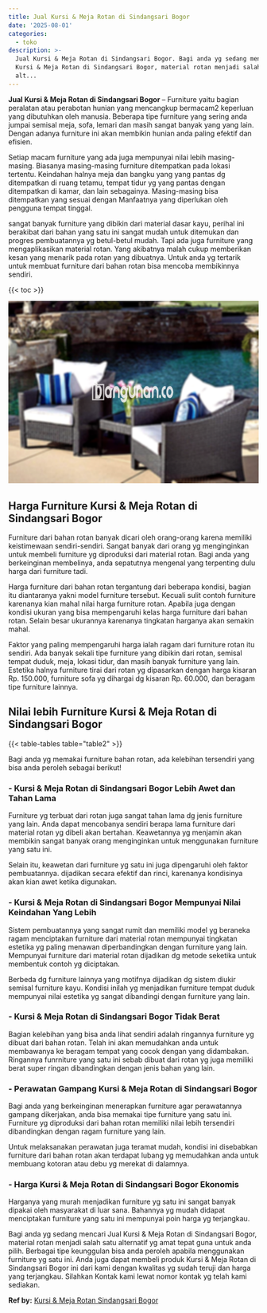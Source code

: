 ```yaml
---
title: Jual Kursi & Meja Rotan di Sindangsari Bogor
date: '2025-08-01'
categories:
  - toko
description: >-
  Jual Kursi & Meja Rotan di Sindangsari Bogor. Bagi anda yg sedang mencari Jual
  Kursi & Meja Rotan di Sindangsari Bogor, material rotan menjadi salah satu
  alt...
---
```


**Jual Kursi & Meja Rotan di Sindangsari Bogor** – Furniture yaitu bagian peralatan atau perabotan hunian yang mencangkup bermacam2 keperluan yang dibutuhkan oleh manusia. Beberapa tipe furniture yang sering anda jumpai semisal meja, sofa, lemari dan masih sangat banyak yang yang lain. Dengan adanya furniture ini akan membikin hunian anda paling efektif dan efisien.

Setiap macam furniture yang ada juga mempunyai nilai lebih masing-masing. Biasanya masing-masing furniture ditempatkan pada lokasi tertentu. Keindahan halnya meja dan bangku yang yang pantas dg ditempatkan di ruang tetamu, tempat tidur yg yang pantas dengan ditempatkan di kamar, dan lain sebagainya. Masing-masing bisa ditempatkan yang sesuai dengan Manfaatnya yang diperlukan oleh pengguna tempat tinggal.

sangat banyak furniture yang dibikin dari material dasar kayu, perihal ini berakibat dari bahan yang satu ini sangat mudah untuk ditemukan dan progres pembuatannya yg betul-betul mudah. Tapi ada juga furniture yang mengaplikasikan material rotan. Yang akibatnya malah cukup memberikan kesan yang menarik pada rotan yang dibuatnya. Untuk anda yg tertarik untuk membuat furniture dari bahan rotan bisa mencoba membikinnya sendiri.

{{< toc >}}

![Jual Kursi & Meja Rotan di Sindangsari Bogor](/images/kursi-meja-rotan-murah11.png)

## Harga Furniture Kursi & Meja Rotan di Sindangsari Bogor

Furniture dari bahan rotan banyak dicari oleh orang-orang karena memiliki keistimewaan sendiri-sendiri. Sangat banyak dari orang yg menginginkan untuk membeli furniture yg diproduksi dari material rotan. Bagi anda yang berkeinginan membelinya, anda sepatutnya mengenal yang terpenting dulu harga dari furniture tadi.

Harga furniture dari bahan rotan tergantung dari beberapa kondisi, bagian itu diantaranya yakni model furniture tersebut. Kecuali sulit contoh furniture karenanya kian mahal nilai harga furniture rotan. Apabila juga dengan kondisi ukuran yang bisa mempengaruhi kelas harga furniture dari bahan rotan. Selain besar ukurannya karenanya tingkatan harganya akan semakin mahal.

Faktor yang paling mempengaruhi harga ialah ragam dari furniture rotan itu sendiri. Ada banyak sekali tipe furniture yang dibikin dari rotan, semisal tempat duduk, meja, lokasi tidur, dan masih banyak furniture yang lain. Estetika halnya furniture tirai dari rotan yg dipasarkan dengan harga kisaran Rp. 150.000, furniture sofa yg dihargai dg kisaran Rp. 60.000, dan beragam tipe furniture lainnya.

## Nilai lebih Furniture Kursi & Meja Rotan di Sindangsari Bogor

{{< table-tables table="table2" >}}

Bagi anda yg memakai furniture bahan rotan, ada kelebihan tersendiri yang bisa anda peroleh sebagai berikut!

### \- Kursi & Meja Rotan di Sindangsari Bogor Lebih Awet dan Tahan Lama

Furniture yg terbuat dari rotan juga sangat tahan lama dg jenis furniture yang lain. Anda dapat mencobanya sendiri berapa lama furniture dari material rotan yg dibeli akan bertahan. Keawetannya yg menjamin akan membikin sangat banyak orang menginginkan untuk menggunakan furniture yang satu ini.

Selain itu, keawetan dari furniture yg satu ini juga dipengaruhi oleh faktor pembuatannya. dijadikan secara efektif dan rinci, karenanya kondisinya akan kian awet ketika digunakan.

### \- Kursi & Meja Rotan di Sindangsari Bogor Mempunyai Nilai Keindahan Yang Lebih

Sistem pembuatannya yang sangat rumit dan memiliki model yg beraneka ragam menciptakan furniture dari material rotan mempunyai tingkatan estetika yg paling menawan diperbandingkan dengan furniture yang lain. Mempunyai furniture dari material rotan dijadikan dg metode seketika untuk membentuk contoh yg diciptakan.

Berbeda dg furniture lainnya yang motifnya dijadikan dg sistem diukir semisal furniture kayu. Kondisi inilah yg menjadikan furniture tempat duduk mempunyai nilai estetika yg sangat dibandingi dengan furniture yang lain.

### \- Kursi & Meja Rotan di Sindangsari Bogor Tidak Berat

Bagian kelebihan yang bisa anda lihat sendiri adalah ringannya furniture yg dibuat dari bahan rotan. Telah ini akan memudahkan anda untuk membawanya ke beragam tempat yang cocok dengan yang didambakan. Ringannya funrniture yang satu ini sebab dibuat dari rotan yg juga memiliki berat super ringan dibandingkan dengan jenis bahan yang lain.

### \- Perawatan Gampang Kursi & Meja Rotan di Sindangsari Bogor

Bagi anda yang berkeinginan menerapkan furniture agar perawatannya gampang dikerjakan, anda bisa memakai tipe furniture yang satu ini. Furniture yg diproduksi dari bahan rotan memiliki nilai lebih tersendiri dibandingkan dengan ragam furniture yang lain.

Untuk melaksanakan perawatan juga teramat mudah, kondisi ini disebabkan furniture dari bahan rotan akan terdapat lubang yg memudahkan anda untuk membuang kotoran atau debu yg merekat di dalamnya.

### \- Harga Kursi & Meja Rotan di Sindangsari Bogor Ekonomis

Harganya yang murah menjadikan furniture yg satu ini sangat banyak dipakai oleh masyarakat di luar sana. Bahannya yg mudah didapat menciptakan furniture yang satu ini mempunyai poin harga yg terjangkau.

Bagi anda yg sedang mencari Jual Kursi & Meja Rotan di Sindangsari Bogor, material rotan menjadi salah satu alternatif yg amat tepat guna untuk anda pilih. Berbagai tipe keunggulan bisa anda peroleh apabila menggunakan furniture yg satu ini. Anda juga dapat membeli produk Kursi & Meja Rotan di Sindangsari Bogor ini dari kami dengan kwalitas yg sudah teruji dan harga yang terjangkau. Silahkan Kontak kami lewat nomor kontak yg telah kami sediakan.

**Ref by:** [Kursi & Meja Rotan Sindangsari Bogor](https://id.wikipedia.org/wiki/Kursi)
